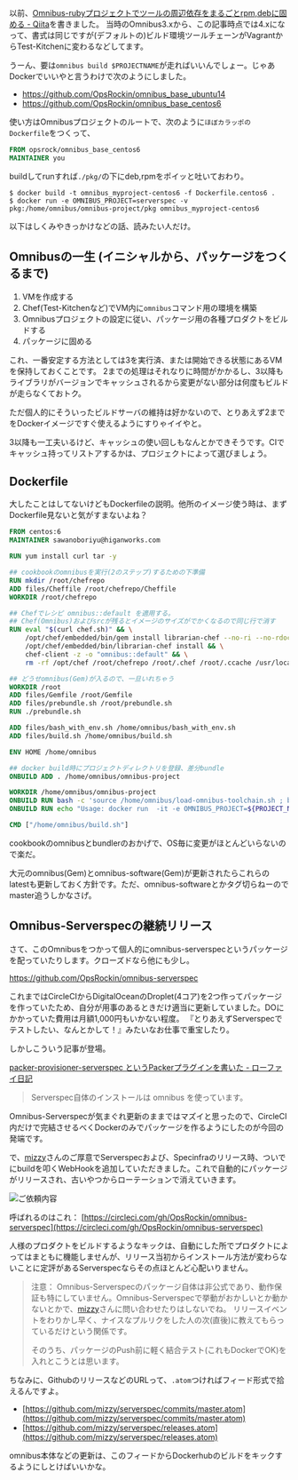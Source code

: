 

以前、[Omnibus-rubyプロジェクトでツールの周辺依存をまるごとrpm,debに固める - Qiita](http://qiita.com/sawanoboly/items/a2c258a235824b91b70f "Omnibus-rubyプロジェクトでツールの周辺依存をまるごとrpm,debに固める - Qiita")を書きました。
当時のOmnibus3.xから、この記事時点では4.xになって、書式は同じですが(デフォルトの)ビルド環境ツールチェーンがVagrantからTest-Kitchenに変わるなどしてます。

うーん、要は`omnibus build $PROJECTNAME`が走ればいいんでしょー。じゃあDockerでいいやと言うわけで次のようにしました。

- https://github.com/OpsRockin/omnibus_base_ubuntu14
- https://github.com/OpsRockin/omnibus_base_centos6

使い方はOmnibusプロジェクトのルートで、次のように`ほぼカラッポのDockerfile`をつくって、

```Dockerfile
FROM opsrock/omnibus_base_centos6
MAINTAINER you
```

buildしてrunすれば`./pkg/`の下にdeb,rpmをポイッと吐いておわり。

```shell:
$ docker build -t omnibus_myproject-centos6 -f Dockerfile.centos6 .
$ docker run -e OMNIBUS_PROJECT=serverspec -v pkg:/home/omnibus/omnibus-project/pkg omnibus_myproject-centos6
```


以下はしくみやきっかけなどの話、読みたい人だけ。

## Omnibusの一生 (イニシャルから、パッケージをつくるまで)

1. VMを作成する
1. Chef(Test-Kitchenなど)でVM内に`omnibus`コマンド用の環境を構築
1. Omnibusプロジェクトの設定に従い、パッケージ用の各種プロダクトをビルドする
1. パッケージに固める

これ、一番安定する方法としては3を実行済、または開始できる状態にあるVMを保持しておくことです。
2までの処理はそれなりに時間がかかるし、3以降もライブラリがバージョンでキャッシュされるから変更がない部分は何度もビルドが走らなくておトク。

ただ個人的にそういったビルドサーバの維持は好かないので、とりあえず2までをDockerイメージですぐ使えるようにすりゃイイやと。

3以降も一工夫いるけど、キャッシュの使い回しもなんとかできそうです。CIでキャッシュ持ってリストアするかは、プロジェクトによって選びましょう。

## Dockerfile

大したことはしてないけどもDockerfileの説明。他所のイメージ使う時は、まずDockerfile見ないと気がすまないよね？

```Dockerfile
FROM centos:6
MAINTAINER sawanoboriyu@higanworks.com

RUN yum install curl tar -y

## cookbookのomnibusを実行(2のステップ)するための下準備
RUN mkdir /root/chefrepo
ADD files/Cheffile /root/chefrepo/Cheffile
WORKDIR /root/chefrepo

## Chefでレシピ omnibus::default を適用する。
## Chef(Omnibus)およびsrcが残るとイメージのサイズがでかくなるので同じ行で消す
RUN eval "$(curl chef.sh)" && \
    /opt/chef/embedded/bin/gem install librarian-chef --no-ri --no-rdoc && \
    /opt/chef/embedded/bin/librarian-chef install && \
    chef-client -z -o "omnibus::default" && \
    rm -rf /opt/chef /root/chefrepo /root/.chef /root/.ccache /usr/local/src/*

## どうせomnibus(Gem)が入るので、一旦いれちゃう
WORKDIR /root
ADD files/Gemfile /root/Gemfile
ADD files/prebundle.sh /root/prebundle.sh
RUN ./prebundle.sh

ADD files/bash_with_env.sh /home/omnibus/bash_with_env.sh
ADD files/build.sh /home/omnibus/build.sh

ENV HOME /home/omnibus

## docker build時にプロジェクトディレクトリを登録、差分bundle
ONBUILD ADD . /home/omnibus/omnibus-project

WORKDIR /home/omnibus/omnibus-project
ONBUILD RUN bash -c 'source /home/omnibus/load-omnibus-toolchain.sh ; bundle install --binstubs bundle_bin --without development test'
ONBUILD RUN echo "Usage: docker run  -it -e OMNIBUS_PROJECT=${PROJECT_NAME} -v pkg:/home/omnibus/omnibus-project/pkg builder-centos6"

CMD ["/home/omnibus/build.sh"]
```

cookbookのomnibusとbundlerのおかげで、OS毎に変更がほとんどいらないので楽だ。

大元のomnibus(Gem)とomnibus-software(Gem)が更新されたらこれらのlatestも更新しておく方針です。ただ、omnibus-softwareとかタグ切らねーのでmaster追うしかなさげ。


## Omnibus-Serverspecの継続リリース

さて、このOmnibusをつかって個人的にomnibus-serverspecというパッケージを配っていたりします。クローズドなら他にも少し。

https://github.com/OpsRockin/omnibus-serverspec

これまではCircleCIからDigitalOceanのDroplet(4コア)を2つ作ってパッケージを作っていたため、自分が用事のあるときだけ適当に更新していました。DOにかかっていた費用は月額1,000円もいかない程度。
『とりあえずServerspecでテストしたい、なんとかして！』みたいなお仕事で重宝したり。

しかしこういう記事が登場。

[packer-provisioner-serverspec というPackerプラグインを書いた - ローファイ日記](http://udzura.hatenablog.jp/entry/2015/09/25/194640 "packer-provisioner-serverspec というPackerプラグインを書いた - ローファイ日記")

> Serverspec自体のインストールは omnibus を使っています。

Omnibus-Serverspecが気まぐれ更新のままではマズイと思ったので、CircleCI内だけで完結させるべくDockerのみでパッケージを作るようにしたのが今回の発端です。

で、[mizzy](https://github.com/mizzy)さんのご厚意でServerspecおよび、Specinfraのリリース時、ついでにbuildを叩くWebHookを追加していただきました。これで自動的にパッケージがリリースされ、古いやつからローテーションで消えていきます。

![ご依頼内容](https://qiita-image-store.s3.amazonaws.com/0/7454/9e78beb2-7a9e-e922-412a-ee679c8351f7.jpeg "webhook.jpg")

呼ばれるのはこれ： [https://circleci.com/gh/OpsRockin/omnibus-serverspec](https://circleci.com/gh/OpsRockin/omnibus-serverspec)

人様のプロダクトをビルドするようなキックは、自動にした所でプロダクトによってはまともに機能しませんが、リリース当初からインストール方法が変わらないことに定評があるServerspecならその点ほとんど心配いりません。


> 注意：
> Omnibus-Serverspecのパッケージ自体は非公式であり、動作保証も特にしていません。Omnibus-Serverspecで挙動がおかしいとか動かないとかで、[mizzy](https://github.com/mizzy)さんに問い合わせたりはしないでね。
> リリースイベントをわりかし早く、ナイスなプルリクをした人の次(直後)に教えてもらっているだけという関係です。
>
> そのうち、パッケージのPush前に軽く結合テスト(これもDockerでOK)を入れとこうとは思います。

ちなみに、GithubのリリースなどのURLって、`.atom`つければフィード形式で拾えるんですよ。

- [https://github.com/mizzy/serverspec/commits/master.atom](https://github.com/mizzy/serverspec/commits/master.atom)
- [https://github.com/mizzy/serverspec/releases.atom](https://github.com/mizzy/serverspec/releases.atom)

omnibus本体などの更新は、このフィードからDockerhubのビルドをキックするようにしとけばいいかな。
